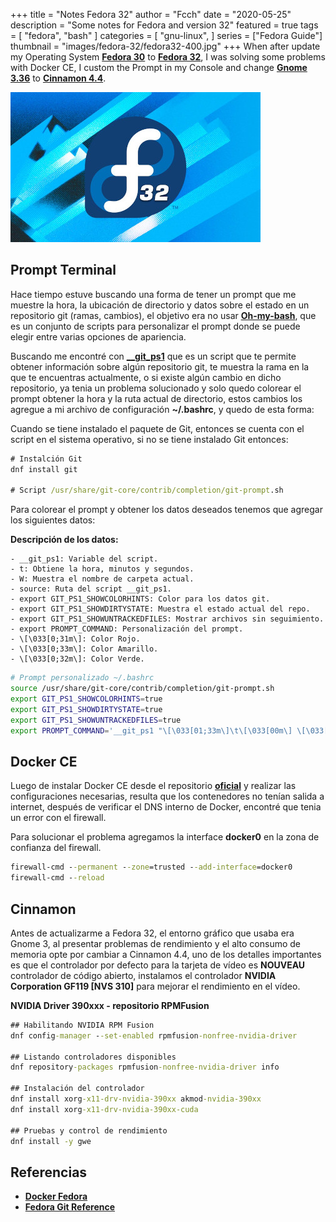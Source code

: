 +++
title = "Notes Fedora 32"
author = "Fcch"
date = "2020-05-25"
description = "Some notes for Fedora and version 32"
featured = true
tags = [
    "fedora",
    "bash"
]
categories = [
    "gnu-linux",
]
series = ["Fedora Guide"]
thumbnail = "images/fedora-32/fedora32-400.jpg"
+++
When after update my Operating System [**Fedora 30**](https://getfedora.org/es/) to [**Fedora 32**](https://getfedora.org/es/), I was solving some problems with Docker CE, I custom the Prompt in my Console and change [**Gnome 3.36**](https://www.gnome.org/) to [**Cinnamon 4.4**](https://es.wikipedia.org/wiki/Cinnamon).

<!--more-->

![](/images/fedora-32/fedora32-400.jpg)

## Prompt Terminal

Hace tiempo estuve buscando una forma de tener un prompt que me muestre la hora, la ubicación de directorio y datos sobre el estado en un repositorio git (ramas, cambios), el objetivo era no usar [**Oh-my-bash**](https://github.com/ohmybash/oh-my-bash), que es un conjunto de scripts para personalizar el prompt donde se puede elegir entre varias opciones de apariencia.

Buscando me encontré con [**__git_ps1**](https://fedoraproject.org/wiki/Git_quick_reference) que es un script que te permite obtener información sobre algún repositorio git, te muestra la rama en la que te encuentras actualmente, o si existe algún cambio en dicho repositorio, ya tenia un problema solucionado y solo quedo colorear el prompt obtener la hora y la ruta actual de directorio, estos cambios los agregue a mi archivo de configuración **~/.bashrc**, y quedo de esta forma: 

Cuando se tiene instalado el paquete de Git, entonces se cuenta con el script en el sistema operativo, si no se tiene instalado Git entonces: 

```cmd
# Instalción Git
dnf install git

# Script /usr/share/git-core/contrib/completion/git-prompt.sh  
```

Para colorear el prompt y obtener los datos deseados tenemos que agregar los siguientes datos:

**Descripción de los datos:**

```text
- __git_ps1: Variable del script.
- t: Obtiene la hora, minutos y segundos.
- W: Muestra el nombre de carpeta actual.
- source: Ruta del script __git_ps1.
- export GIT_PS1_SHOWCOLORHINTS: Color para los datos git.
- export GIT_PS1_SHOWDIRTYSTATE: Muestra el estado actual del repo.
- export GIT_PS1_SHOWUNTRACKEDFILES: Mostrar archivos sin seguimiento.
- export PROMPT_COMMAND: Personalización del prompt.
- \[\033[0;31m\]: Color Rojo.
- \[\033[0;33m\]: Color Amarillo.
- \[\033[0;32m\]: Color Verde.
```

```bash
# Prompt personalizado ~/.bashrc
source /usr/share/git-core/contrib/completion/git-prompt.sh
export GIT_PS1_SHOWCOLORHINTS=true
export GIT_PS1_SHOWDIRTYSTATE=true
export GIT_PS1_SHOWUNTRACKEDFILES=true
export PROMPT_COMMAND='__git_ps1 "\[\033[01;33m\]\t\[\033[00m\] \[\033[01;31m\][\W]\[\033[00m\]" " \\\$ "'
```

## Docker CE

Luego de instalar Docker CE desde el repositorio [**oficial**](https://docs.docker.com/engine/install/fedora/) y realizar las configuraciones necesarias, resulta que los contenedores no tenían salida a internet, después de verificar el DNS interno de Docker, encontré que tenia un error con el firewall.

Para solucionar el problema agregamos la interface **docker0** en la zona de confianza del firewall.

```cmd
firewall-cmd --permanent --zone=trusted --add-interface=docker0
firewall-cmd --reload
```

## Cinnamon 

Antes de actualizarme a Fedora 32, el entorno gráfico que usaba era Gnome 3, al presentar problemas de rendimiento y el alto consumo de memoria opte por cambiar a Cinnamon 4.4, uno de los detalles importantes es que el controlador por defecto para la tarjeta de vídeo es **NOUVEAU** controlador de código abierto, instalamos el controlador **NVIDIA Corporation GF119 [NVS 310]** para mejorar el rendimiento en el vídeo.

**NVIDIA Driver 390xxx - repositorio RPMFusion**

```cmd
## Habilitando NVIDIA RPM Fusion
dnf config-manager --set-enabled rpmfusion-nonfree-nvidia-driver

## Listando controladores disponibles
dnf repository-packages rpmfusion-nonfree-nvidia-driver info

## Instalación del controlador
dnf install xorg-x11-drv-nvidia-390xx akmod-nvidia-390xx
dnf install xorg-x11-drv-nvidia-390xx-cuda

## Pruebas y control de rendimiento
dnf install -y gwe
```

## Referencias

- [**Docker Fedora**](https://docs.docker.com/engine/install/fedora/)
- [**Fedora Git Reference**](https://fedoraproject.org/wiki/Git_quick_reference)